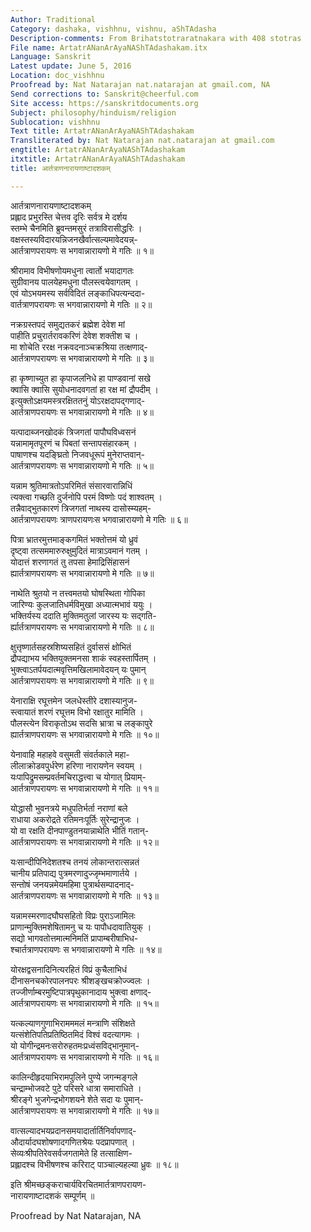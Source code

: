 ```yaml
---
Author: Traditional
Category: dashaka, vishhnu, vishnu, aShTAdasha
Description-comments: From Brihatstotraratnakara with 408 stotras
File name: ArtatrANanArAyaNAShTAdashakam.itx
Language: Sanskrit
Latest update: June 5, 2016
Location: doc_vishhnu
Proofread by: Nat Natarajan nat.natarajan at gmail.com, NA
Send corrections to: Sanskrit@cheerful.com
Site access: https://sanskritdocuments.org
Subject: philosophy/hinduism/religion
Sublocation: vishhnu
Text title: ArtatrANanArAyaNAShTAdashakam
Transliterated by: Nat Natarajan nat.natarajan at gmail.com
engtitle: ArtatrANanArAyaNAShTAdashakam
itxtitle: ArtatrANanArAyaNAShTAdashakam
title: आर्तत्राणनारायणाष्टादशकम्

---
```

  
 आर्तत्राणनारायणाष्टादशकम्   
प्रह्लाद प्रभुरस्ति चेत्तव दृरिः सर्वत्र मे दर्शय  
स्तम्भे चैनमिति ब्रुवन्तमसुरं तत्राविरासीद्धरिः ।  
वक्षस्तस्यविदारयन्निजनखैर्वात्सल्यमावेदयन्न्-  
आर्तत्राणपरायणः स भगवान्नारायणो मे गतिः ॥ १॥  
  
श्रीरामाव विभीषणोयमधुना त्वार्तो भयादागतः  
सुग्रीवानय पालयेहमधुना पौलस्त्वयेवागतम् ।  
एवं योऽभयमस्य सर्वविदितं लङ्काधिपत्यन्ददा-  
वार्तत्राणपरायणः स भगवान्नारायणो मे गतिः ॥ २॥  
  
नक्रग्रस्तपदं समुद्यतकरं ब्रह्मेश देवेश मां  
पाहीति प्रचुरार्तरावकरिणं देवेश शक्तीश च ।  
मा शोचेति ररक्ष नक्रवदनाञ्चक्रश्रिया तत्क्षणाद्-  
आर्तत्राणपरायणः स भगवान्नारायणो मे गतिः ॥ ३॥  
  
हा कृष्णाच्युत हा कृपाजलनिधे हा पाण्डवानां सखे  
क्वासि क्वासि सुयोधनादवगतां हा रक्ष मां द्रौपदीम् ।  
इत्युक्तोऽक्षयमस्त्ररक्षिततनुं योऽरक्षदापद्गणाद्-  
आर्तत्राणपरायणः स भगवान्नारायणो मे गतिः ॥ ४॥  
  
यत्पादाब्जनखोदकं त्रिजगतां पापौघविध्वसनं  
यन्नामामृतपूरणं च पिबतां सन्तापसंहारकम् ।  
पाषाणश्च यदङ्घ्रितो निजवधूरूपं मुनेराप्तवान्-  
आर्तत्राणपरायणः  स भगवान्नारायणो मे गतिः ॥ ५॥  
  
यन्नाम श्रुतिमात्रतोऽपरिमितं संसारवारान्निधिं  
त्यक्त्वा गच्छति दुर्जनोपि परमं विष्णोः पदं शाश्वतम् ।  
तन्नैवाद्भुतकारणं त्रिजगतां नाथस्य दासोस्म्यहम्-  
आर्तत्राणपरायणः त्राणपरायणःस भगवान्नारायणो मे गतिः ॥ ६॥  
  
पित्रा भ्रातरमुत्तमाङ्कगमितं भक्तोत्तमं यो ध्रुवं  
दृष्ट्वा तत्सममारुरुक्षुमुदितं मात्राऽवमानं गतम् ।  
योदात्तं शरणागतं तु तपसा हेमाद्रिसिंहासनं  
ह्यार्तत्राणपरायणः स भगवान्नारायणो मे गतिः ॥ ७॥  
  
नाथेति श्रुतयो न तत्त्वमतयो घोषस्थिता गोपिका  
जारिण्यः कुलजातिधर्मविमुखा अध्यात्मभावं ययुः ।  
भक्तिर्यस्य ददाति मुक्तिमतुलां जारस्य यः सद्गति-  
र्ह्यार्तत्राणपरायणः स भगवान्नारायणो मे गतिः ॥ ८॥  
  
क्षुत्तृष्णार्तसहस्रशिष्यसहितं दुर्वाससं क्षोभितं  
द्रौपद्याभय भक्तियुक्तमनसा शाकं स्वहस्तार्पितम् ।  
भुक्त्वाऽतर्पयदात्मवृत्तिमखिलामावेदयन् यः पुमान्  
आर्तत्राणपरायणः स भगवान्नारायणो मे गतिः ॥ ९॥  
  
येनाराक्षि रघूत्तमेन जलधेस्तीरे दशास्यानुज-  
स्त्वायातं शरणं रघूत्तम विभो रक्षातुर मामिति ।  
पौलस्त्येन विराकृतोऽथ सदसि भ्रात्रा च लङ्कापुरे  
ह्यार्तत्राणपरायणः स भगवान्नारायणो मे गतिः ॥ १०॥  
  
येनावाहि महाहवे वसुमती संवर्तकाले महा-  
लीलाक्रोडवपुर्धरेण हरिणा नारायणेन स्वयम् ।  
यःपापिद्रुमसम्प्रवर्तमचिराद्धत्त्वा च योगात् प्रियाम्-  
आर्तत्राणपरायणः स भगवान्नारायणो मे गतिः ॥ ११॥  
  
योद्धासौ भुवनत्रये मधुपतिर्भर्ता नराणां बले  
राधाया अकरोद्रते रतिमनःपूर्तिः सुरेन्द्रानुजः ।  
यो वा रक्षति दीनपाण्डुतनयान्नाथेति भीतिं गतान्-  
आर्तत्राणपरायणः स भगवान्नारायणो मे गतिः ॥ १२॥  
  
यःसान्दीपिनिदेशतश्च तनयं लोकान्तरात्सन्नतं  
चानीय प्रतिपाद्य पुत्रमरणादुज्जृम्भमाणार्तये ।  
सन्तोषं जनयन्नमेयमहिमा पुत्रार्थसम्पादनाद्-  
आर्तत्राणपरायणः स भगवान्नारायणो मे गतिः ॥ १३॥  
  
यन्नामस्मरणादघौघसहितो विप्रः पुराऽजामिलः  
प्राणान्मुक्तिमशेषितामनु च यः पापौधदावातियुक् ।  
सद्यो भागवतोत्तमात्मनिमतिं प्रापाम्बरीषाभिध-  
श्चार्तत्राणपरायणः स भगवान्नारायणो मे गतिः ॥ १४॥  
  
योरक्षद्वसनादिनित्यरहितं विप्रं कुचैलाभिधं  
दीनासनचकोरपालनपरः श्रीशङ्खचक्रोज्ज्वलः ।  
तज्जीर्णाम्बरमुष्टिपात्रपृथुकानादाय भुक्त्वा क्षणाद्-  
आर्तत्राणपरायणः स भगवान्नारायणो मे गतिः ॥ १५॥  
  
यत्कल्याणगुणाभिरामममलं मन्त्राणि संशिक्षते  
यत्संशेतिपतिप्रतिष्ठितमिदं विश्वं वदत्यागमः ।  
यो योगीन्द्रमनःसरोरुहतमःप्रध्वंसविद्भानुमान्-  
आर्तत्राणपरायणः स भगवान्नारायणो मे गतिः ॥ १६॥  
  
कालिन्दीहृदयाभिरामपुलिने पुण्ये जगन्मङ्गले  
चन्द्राम्भोजवटे पुटे परिसरे धात्रा समाराधिते ।  
श्रीरङ्गे भुजगेन्द्रभोगशयने शेते सदा यः पुमान्-  
आर्तत्राणपरायणः स भगवान्नारायणो मे गतिः ॥ १७॥  
  
वात्सल्यादभयप्रदानसमयादार्तार्तिनिर्वापणाद्-  
औदार्यादघशोषणादगणितश्रेयः पदप्रापणात् ।  
सेव्यःश्रीपतिरेवसर्वजगतामेते हि तत्साक्षिण-  
प्रह्लादश्च विभीषणश्च करिराट् पाञ्चाल्यहल्या ध्रुवः ॥ १८॥  
  
इति श्रीमच्छङ्कराचार्यविरचितमार्तत्राणपरायण-  
नारायणाष्टादशकं सम्पूर्णम् ॥  
  
  
Proofread by Nat Natarajan, NA  
  
